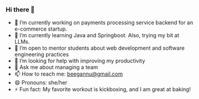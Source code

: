 ### Hi there 👋

<!--
**beegannu/beegannu** is a ✨ _special_ ✨ repository because its `README.md` (this file) appears on your GitHub profile.

Here are some ideas to get you started:

- 🔭 I’m currently working on ...
- 🌱 I’m currently learning ...
- 👯 I’m looking to collaborate on ...
- 🤔 I’m looking for help with ...
- 💬 Ask me about ...
- 📫 How to reach me: ...
- 😄 Pronouns: ...
- ⚡ Fun fact: ...
-->


- 🔭 I’m currently working on payments processing service backend for an e-commerce startup. 
- 🌱 I’m currently learning Java and Springboot. Also, trying my bit at LLMs.
- 👯 I’m open to mentor students about web development and software engineering practices
- 🤔 I’m looking for help with improving my productivity
- 💬 Ask me about managing a team
- 📫 How to reach me: beegannu@gmail.com
- 😄 Pronouns: she/her
- ⚡ Fun fact: My favorite workout is kickboxing, and I am great at baking!
